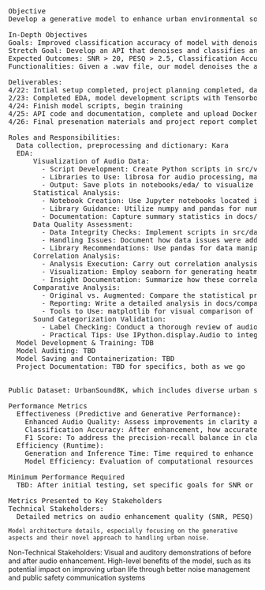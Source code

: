 <pre>
Objective
Develop a generative model to enhance urban environmental sounds for better classification. This involves tasks such as denoising audio clips to improve the clarity of specific sounds like conversations or emergency signals within noisy urban environments. This enhancement not only aids in classification but can also be used to generate clearer audio samples for training or practical applications, such as hearing aids or smart city monitoring systems.

In-Depth Objectives
Goals: Improved classification accuracy of model with denoising algoritm as compared to baseline model without denoising. 
Stretch Goal: Develop an API that denoises and classifies any .wav audio file.
Expected Outcomes: SNR > 20, PESQ > 2.5, Classification Accuracy > 0.9, F1-Score > 0.75
Functionalities: Given a .wav file, our model denoises the audio and classifies urban sound.

Deliverables: 
4/22: Intial setup completed, project planning completed, data dictionary created, data loaded, initial EDA
2/23: Completed EDA, model development scripts with Tensorboard, HyperOpt, MLFlow started
4/24: Finish model scripts, begin training
4/25: API code and documentation, complete and upload Docker to repo, gather model metrics, good draft of presentation and project report completed
4/26: Final presenation materials and project report completed by 12:00pm. Presentation at 2:00pm

Roles and Responsibilities:
  Data collection, preprocessing and dictionary: Kara
  EDA:
      Visualization of Audio Data:
        - Script Development: Create Python scripts in src/visualization/ for visualizing audio data. Generate waveforms, spectrograms, and histograms of audio features such as amplitude and frequency distribution.
        - Libraries to Use: librosa for audio processing, matplotlib and seaborn for plotting.
        - Output: Save plots in notebooks/eda/ to visualize different sound types and their characteristics across various conditions.
      Statistical Analysis:
        - Notebook Creation: Use Jupyter notebooks located in notebooks/eda/ to compute descriptive statistics (mean, median, standard deviation) for audio features extracted using librosa.
        - Library Guidance: Utilize numpy and pandas for numerical operations and data handling.
        - Documentation: Capture summary statistics in docs/statistical_summary.md, focusing on variances and averages that could indicate data imbalances or anomalies.
      Data Quality Assessment:
        - Data Integrity Checks: Implement scripts in src/data_quality/ to check for and handle missing data, outliers, or corrupted audio files.
        - Handling Issues: Document how data issues were addressed in docs/data_quality_assessment.md.
        - Library Recommendations: Use pandas for data manipulation; specific functions like isna() or dropna() can be helpful for managing missing data.
      Correlation Analysis:
        - Analysis Execution: Carry out correlation analysis between different extracted audio features to determine their relationships, using notebooks/eda/.
        - Visualization: Employ seaborn for generating heatmap of correlation matrices, which can highlight potential multicollinearity or informative features.
        - Insight Documentation: Summarize how these correlations could affect classification in docs/correlation_analysis.md.
      Comparative Analysis:
        - Original vs. Augmented: Compare the statistical properties of original and augmented datasets to evaluate if augmentation has introduced any biases.
        - Reporting: Write a detailed analysis in docs/comparative_analysis.md, focusing on feature distribution changes due to augmentation.
        - Tools to Use: matplotlib for visual comparison of feature distributions before and after augmentation.
      Sound Categorization Validation:
        - Label Checking: Conduct a thorough review of audio file labels by listening and verifying a random sample. Document the process and any discrepancies found in docs/label_validation.md.
        - Practical Tips: Use IPython.display.Audio to integrate audio playback directly in Jupyter notebooks for manual validation of sound categories.
  Model Development & Training: TDB
  Model Auditing: TBD
  Model Saving and Containerization: TBD
  Project Documentation: TBD for specifics, both as we go
  

Public Dataset: UrbanSound8K, which includes diverse urban sounds that often contain significant background noise.

Performance Metrics
  Effectiveness (Predictive and Generative Performance):
    Enhanced Audio Quality: Assess improvements in clarity and noise reduction using objective measures such as Signal-to-Noise Ratio (SNR) or Perceptual Evaluation of Speech Quality (PESQ).
    Classification Accuracy: After enhancement, how accurately the model classifies the sounds.
    F1 Score: To address the precision-recall balance in classifying sounds post-enhancement.
  Efficiency (Runtime):
    Generation and Inference Time: Time required to enhance and then classify sounds.
    Model Efficiency: Evaluation of computational resources needed for running the model in real-time applications.
  
Minimum Performance Required
  TBD: After initial testing, set specific goals for SNR or PESQ improvements, classification accuracy, and efficiency metrics.
  
Metrics Presented to Key Stakeholders
Technical Stakeholders:
  Detailed metrics on audio enhancement quality (SNR, PESQ) and classification accuracy.
</pre>
    Model architecture details, especially focusing on the generative aspects and their novel approach to handling urban noise.
  Non-Technical Stakeholders:
    Visual and auditory demonstrations of before and after audio enhancement.
    High-level benefits of the model, such as its potential impact on improving urban life through better noise management and public safety communication systems
</pre>
